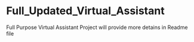 # Full_Updated_Virtual_Assistant
Full Purpose Virtual Assistant Project will provide more detains in Readme file
